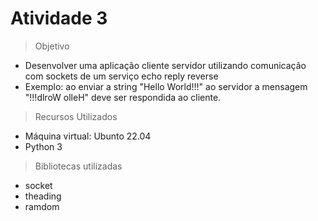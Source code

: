 <h1> Atividade 3</h1>


>Objetivo 
+ Desenvolver uma aplicação cliente servidor utilizando comunicação com sockets de um serviço echo reply reverse
+ Exemplo: ao enviar a string "Hello World!!!" ao servidor a mensagem "!!!dlroW olleH" deve ser respondida ao cliente.


> Recursos Utilizados 
+ Máquina virtual: Ubunto 22.04
+ Python 3

> Bibliotecas utilizadas 
+ socket
+ theading
+ ramdom

